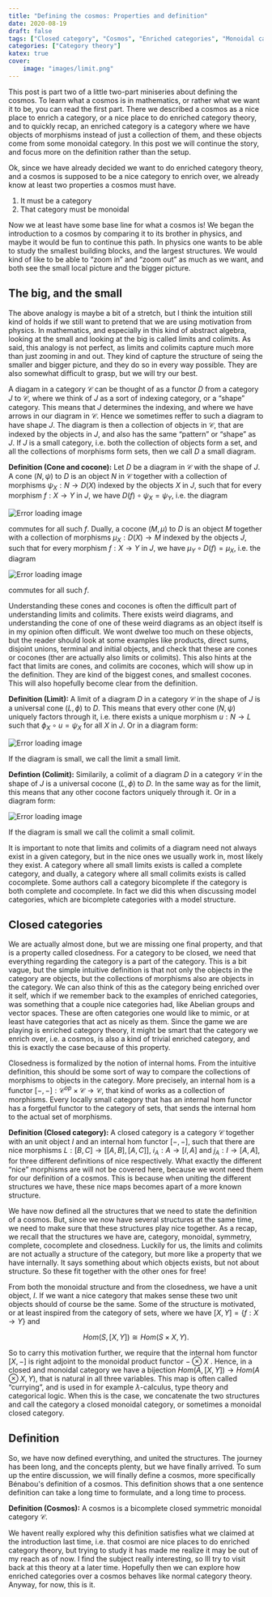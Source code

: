 ```yaml
---
title: "Defining the cosmos: Properties and definition"
date: 2020-08-19
draft: false
tags: ["Closed category", "Cosmos", "Enriched categories", "Monoidal categories"]
categories: ["Category theory"]
katex: true
cover:
    image: "images/limit.png"
---
```


This post is part two of a little two-part miniseries about defining the cosmos. To learn what a cosmos is in mathematics, or rather what we want it to be, you can read the first part. There we described a cosmos as a nice place to enrich a category, or a nice place to do enriched category theory, and to quickly recap, an enriched category is a category where we have objects of morphisms instead of just a collection of them, and these objects come from some monoidal category. In this post we will continue the story, and focus more on the definition rather than the setup.

Ok, since we have already decided we want to do enriched category theory, and a cosmos is supposed to be a nice category to enrich over, we already know at least two properties a cosmos must have.

1. It must be a category
2. That category must be monoidal

Now we at least have some base line for what a cosmos is! We began the introduction to a cosmos by comparing it to its brother in physics, and maybe it would be fun to continue this path. In physics one wants to be able to study the smallest building blocks, and the largest structures. We would kind of like to be able to “zoom in” and “zoom out” as much as we want, and both see the small local picture and the bigger picture.

## The big, and the small

The above analogy is maybe a bit of a stretch, but I think the intuition still kind of holds if we still want to pretend that we are using motivation from physics. In mathematics, and especially in this kind of abstract algebra, looking at the small and looking at the big is called limits and colimits. As said, this analogy is not perfect, as limits and colimits capture much more than just zooming in and out. They kind of capture the structure of seing the smaller and bigger picture, and they do so in every way possible. They are also somewhat difficult to grasp, but we will try our best.

A diagam in a category $\mathcal{C}$ can be thought of as a functor $D$ from a category $J$ to $\mathcal{C}$, where we think of $J$ as a sort of indexing category, or a “shape” category. This means that $J$ determines the indexing, and where we have arrows in our diagram in $\mathcal{C}$. Hence we sometimes reffer to such a diagram to have shape $J$. The diagram is then a collection of objects in $\mathcal{C}$, that are indexed by the objects in $J$, and also has the same “pattern” or “shape” as $J$. If $J$ is a small category, i.e. both the collection of objects form a set, and all the collections of morphisms form sets, then we call $D$ a small diagram.

**Definition (Cone and cocone):** Let $D$ be a diagram in $\mathcal{C}$ with the shape of $J$. A cone $(N, \psi)$ to $D$ is an object $N$ in $\mathcal{C}$ together with a collection of morphisms $\psi_X : N\longrightarrow D(X)$ indexed by the objects $X$ in $J$, such that for every morphism $f:X\longrightarrow Y$ in $J$, we have $D(f) \circ \psi_X = \psi_Y$, i.e. the diagram

![Error loading image](images/cone.png)

commutes for all such $f$. Dually, a cocone $(M, \mu)$ to $D$ is an object $M$ together with a collection of morphisms $\mu_X : D(X)\longrightarrow M$ indexed by the objects $J$, such that for every morphism $f:X\longrightarrow Y$ in $J$, we have $\mu_Y \circ D(f) = \mu_X$, i.e. the diagram

![Error loading image](images/cocone.png)

commutes for all such $f$.

Understanding these cones and cocones is often the difficult part of understanding limits and colimits. There exists weird diagrams, and understanding the cone of one of these weird diagrams as an object itself is in my opinion often difficult. We wont dwelwe too much on these objects, but the reader should look at some examples like products, direct sums, disjoint unions, terminal and initial objects, and check that these are cones or cocones (ther are actually also limits or colimits). This also hints at the fact that limits are cones, and colimits are cocones, which will show up in the definition. They are kind of the biggest cones, and smallest cocones. This will also hopefully become clear from the definition.

**Definition (Limit):** A limit of a diagram $D$ in a category $\mathcal{C}$ in the shape of $J$ is a universal cone $(L, \phi)$ to $D$. This means that every other cone $(N, \psi)$ uniquely factors through it, i.e. there exists a unique morphism $u: N\longrightarrow L$ such that $\phi_X \circ u = \psi_X$ for all $X$ in $J$. Or in a diagram form:

![Error loading image](images/limit.png)

If the diagram is small, we call the limit a small limit.

**Defintion (Colimit):** Similarily, a colimit of a diagram $D$ in a category $\mathcal{C}$ in the shape of $J$ is a universal cocone $(L, \phi)$ to $D$. In the same way as for the limit, this means that any other cocone factors uniquely through it. Or in a diagram form:

![Error loading image](images/colimit.png)

If the diagram is small we call the colimit a small colimit.

It is important to note that limits and colimits of a diagram need not always exist in a given category, but in the nice ones we usually work in, most likely they exist. A category where all small limits exists is called a complete category, and dually, a category where all small colimits exists is called cocomplete. Some authors call a category bicomplete if the category is both complete and cocomplete. In fact we did this when discussing model categories, which are bicomplete categories with a model structure.

## Closed categories

We are actually almost done, but we are missing one final property, and that is a property called closedness. For a category to be closed, we need that everything regarding the category is a part of the category. This is a bit vague, but the simple intuitive definition is that not only the objects in the category are objects, but the collections of morphisms also are objects in the category. We can also think of this as the category being enriched over it self, which if we remember back to the examples of enriched categories, was something that a couple nice categories had, like Abelian groups and vector spaces. These are often categories one would like to mimic, or at least have categories that act as nicely as them. Since the game we are playing is enriched category theory, it might be smart that the category we enrich over, i.e. a cosmos, is also a kind of trivial enriched category, and this is exactly the case because of this property.

Closedness is formalized by the notion of internal homs. From the intuitive definition, this should be some sort of way to compare the collections of morphisms to objects in the category. More precisely, an internal hom is a functor $[-,-]: \mathcal{C}^{op} \times \mathcal{C} \longrightarrow \mathcal{C}$, that kind of works as a collection of morphisms. Every locally small category that has an internal hom functor has a forgetful functor to the category of sets, that sends the internal hom to the actual set of morphisms.

**Definition (Closed category):** A closed category is a category $\mathcal{C}$ together with an unit object $I$ and an internal hom functor $[-,-]$, such that there are nice morphisms $L: [B, C]\rightarrow [[A, B], [A, C]]$, $i_A: A\rightarrow [I, A]$ and $j_A: I\rightarrow [A, A]$, for three different definitions of nice respectively. What exactly the different “nice” morphisms are will not be covered here, because we wont need them for our definition of a cosmos. This is because when uniting the different structures we have, these nice maps becomes apart of a more known structure.

We have now defined all the structures that we need to state the definition of a cosmos. But, since we now have several structures at the same time, we need to make sure that these structures play nice together. As a recap, we recall that the structures we have are, category, monoidal, symmetry, complete, cocomplete and closedness. Luckily for us, the limits and colimits are not actually a structure of the category, but more like a property that we have internally. It says something about which objects exists, but not about structure. So these fit together with the other ones for free!

From both the monoidal structure and from the closedness, we have a unit object, $I$. If we want a nice category that makes sense these two unit objects should of course be the same. Some of the structure is motivated, or at least inspired from the category of sets, where we have $[X,Y]=\{ f:X\rightarrow Y\}$ and 

$$Hom(S, [X, Y])\cong Hom(S\times X, Y).$$ 

So to carry this motivation further, we require that the internal hom functor $[X,-]$ is right adjoint to the monoidal product functor $-\otimes X$ . Hence, in a closed and monoidal category we have a bijection $Hom(A, [X, Y])\rightarrow Hom(A\otimes X, Y)$, that is natural in all three variables. This map is often called “currying”, and is used in for example $\lambda$-calculus, type theory and categorical logic. When this is the case, we concatenate the two structures and call the category a closed monoidal category, or sometimes a monoidal closed category.

## Definition

So, we have now defined everything, and united the structures. The journey has been long, and the concepts plenty, but we have finally arrived. To sum up the entire discussion, we will finally define a cosmos, more specifically Bénabou's definition of a cosmos. This definition shows that a one sentence definition can take a long time to formulate, and a long time to process.

**Definition (Cosmos):** A cosmos is a bicomplete closed symmetric monoidal category $\mathcal{C}$.

We havent really explored why this definition satisfies what we claimed at the introduction last time, i.e. that cosmoi are nice places to do enriched category theory, but trying to study it has made me realize it may be out of my reach as of now. I find the subject really interesting, so Ill try to visit back at this theory at a later time. Hopefully then we can explore how enriched categories over a cosmos behaves like normal category theory. Anyway, for now, this is it.

